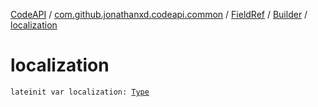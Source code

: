 [CodeAPI](../../../index.md) / [com.github.jonathanxd.codeapi.common](../../index.md) / [FieldRef](../index.md) / [Builder](index.md) / [localization](.)

# localization

`lateinit var localization: `[`Type`](http://docs.oracle.com/javase/6/docs/api/java/lang/reflect/Type.html)